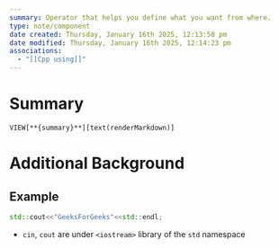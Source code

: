```yaml
---
summary: Operator that helps you define what you want from where.
type: note/component
date created: Thursday, January 16th 2025, 12:13:50 pm
date modified: Thursday, January 16th 2025, 12:14:23 pm
associations:
  - "[[Cpp using]]"
---
```

# Summary
`VIEW[**{summary}**][text(renderMarkdown)]`

# Additional Background

## Example
```cpp
std::cout<<"GeeksForGeeks"<<std::endl;
```
- `cin`, `cout` are under `<iostream>` library of the `std` namespace
